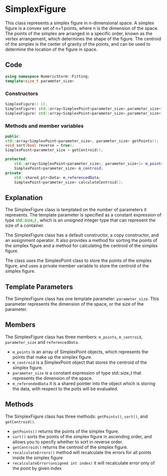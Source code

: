 # SimplexFigure

This class represents a simplex figure in n-dimensional space.
A simplex figure is a convex set of n+1 points, where n is the dimension of the space.
The points of the simplex are arranged in a specific order, known as the vertex arrangement,
which determines the shape of the figure. The centroid of the simplex is the center of gravity
of the points, and can be used to determine the location of the figure in space.

## Code

```cpp
using namespace NumericStorm::Fitting;
template<size_t parameter_size>
```

### Constructors

```cpp
SimplexFigure() {};
SimplexFigure( std::array<SimplexPoint<parameter_size>,parameter_size+1> points)
SimplexFigure( std::array<SimplexPoint<parameter_size>,parameter_size+1> points, const std::shared_ptr<Data>& referencedData)
```

### Methods and member variables

```cpp
public:
std::array<SimplexPoint<parameter_size>, parameter_size> getPoints();
void sort(bool reverse = true);
SimplexPoint<parameter_size > getCentroid();

protected:
	std::array<SimplexPoint<parameter_size>, parameter_size+1> m_points;
	SimplexPoint<parameter_size> m_centroid;
private:
	std::shared_ptr<Data> m_referencedData;
	SimplexPoint<parameter_size> calculateCentroid();
```

## Explanation

The SimplexFigure class is templated on the number of parameters it represents. The template parameter is specified as a constant expression of type <span style = "color:green"> std::size_t </span>, which is an unsigned integer type that can represent the size of a container.

The SimplexFigure class has a default constructor, a copy constructor, and an assignment operator. It also provides a method for sorting the points of the simplex figure and a method for calculating the centroid of the simplex figure.

The class uses the SimplexPoint class to store the points of the simplex figure, and uses a private member variable to store the centroid of the simplex figure.

## Template Parameters

The SimplexFigure class has one template parameter: `parameter_size`. This parameter represents the dimension of the space, or the size of the parameter.

## Members

The SimplexFigure class has three members: `m_points`, `m_centroid`, `parameter_size` and `referencedData`.

- `m_points` is an array of SimplexPoint objects, which represents the points that make up the simplex figure.
- `m_centroid` is a SimplexPoint object that stores the centroid of the simplex figure.
- `parameter_size` is a constant expression of type std::size_t that represents the dimension of the space.
- `m_referendedData` it is a shared pointer into the object which is storing the data, with respect to the poits will be evaluated.

## Methods

The SimplexFigure class has three methods: `getPoints()`, `sort()`, and `getCentroid()`.

- `getPoints()` returns the points of the simplex figure.
- `sort()` sorts the points of the simplex figure in ascending order, and allows you to specify whether to sort in reverse order.
- `getCentroid()` returns the centroid of the simplex figure.
- `recalculateErrors()` method will recalculate the errors for all points inside the simplex figure
- `recalculateError(unsigned int index)` it will recalculate error only of the point by given index
